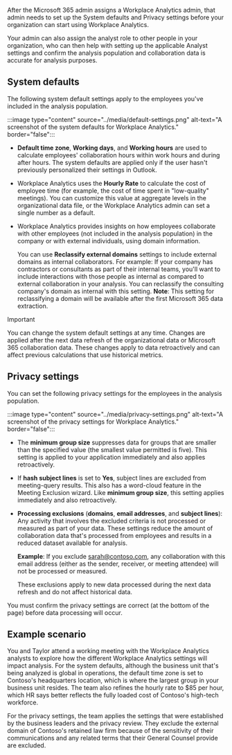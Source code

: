 After the Microsoft 365 admin assigns a Workplace Analytics admin, that admin needs to set up the System defaults and Privacy settings before your organization can start using Workplace Analytics.

Your admin can also assign the analyst role to other people in your organization, who can then help with setting up the applicable Analyst settings and confirm the analysis population and collaboration data is accurate for analysis purposes.

## System defaults

The following system default settings apply to the employees you've included in the analysis population.

:::image type="content" source="../media/default-settings.png" alt-text="A screenshot of the system defaults for Workplace Analytics." border="false":::

- **Default time zone**, **Working days**, and **Working hours** are used to calculate employees' collaboration hours within work hours and during after hours. The system defaults are applied only if the user hasn't previously personalized their settings in Outlook.
- Workplace Analytics uses the **Hourly Rate** to calculate the cost of employee time (for example, the cost of time spent in "low-quality" meetings). You can customize this value at aggregate levels in the organizational data file, or the Workplace Analytics admin can set a single number as a default.
- Workplace Analytics provides insights on how employees collaborate with other employees (not included in the analysis population) in the company or with external individuals, using domain information.

   You can use **Reclassify external domains** settings to include external domains as internal collaborators. For example: If your company has contractors or consultants as part of their internal teams, you'll want to include interactions with those people as internal as compared to external collaboration in your analysis. You can reclassify the consulting company's domain as internal with this setting. **Note**: This setting for reclassifying a domain will be available after the first Microsoft 365 data extraction.

>[!IMPORTANT]
>You can change the system default settings at any time. Changes are applied after the next data refresh of the organizational data or Microsoft 365 collaboration data. These changes apply to data retroactively and can affect previous calculations that use historical metrics.

## Privacy settings

You can set the following privacy settings for the employees in the analysis population.

:::image type="content" source="../media/privacy-settings.png" alt-text="A screenshot of the privacy settings for Workplace Analytics." border="false":::

- The **minimum group size** suppresses data for groups that are smaller than the specified value (the smallest value permitted is five). This setting is applied to your application immediately and also applies retroactively.
- If **hash subject lines** is set to **Yes**, subject lines are excluded from meeting-query results. This also has a word-cloud feature in the Meeting Exclusion wizard. Like **minimum group size**, this setting applies immediately and also retroactively.
- **Processing exclusions** (**domains**, **email addresses**, and **subject lines**): Any activity that involves the excluded criteria is not processed or measured as part of your data. These settings reduce the amount of collaboration data that's processed from employees and results in a reduced dataset available for analysis.

   **Example**: If you exclude sarah@contoso.com, any collaboration with this email address (either as the sender, receiver, or meeting attendee) will not be processed or measured.

   These exclusions apply to new data processed during the next data refresh and do not affect historical data.

You must confirm the privacy settings are correct (at the bottom of the page) before data processing will occur.

## Example scenario

You and Taylor attend a working meeting with the Workplace Analytics analysts to explore how the different Workplace Analytics settings will impact analysis. For the system defaults, although the business unit that's being analyzed is global in operations, the default time zone is set to Contoso's headquarters location, which is where the largest group in your business unit resides. The team also refines the hourly rate to $85 per hour, which HR says better reflects the fully loaded cost of Contoso's high-tech workforce.

For the privacy settings, the team applies the settings that were established by the business leaders and the privacy review. They exclude the external domain of Contoso's retained law firm because of the sensitivity of their communications and any related terms that their General Counsel provide are excluded.
